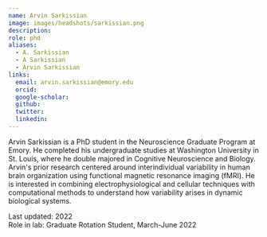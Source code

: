 ```yaml
---
name: Arvin Sarkissian
image: images/headshots/sarkissian.png
description:
role: phd
aliases:
  - A. Sarkissian
  - A Sarkissian
  - Arvin Sarkissian
links:
  email: arvin.sarkissian@emory.edu
  orcid: 
  google-scholar: 
  github: 
  twitter: 
  linkedin: 
---
```


Arvin Sarkissian is a PhD student in the Neuroscience Graduate Program at Emory. He completed his undergraduate studies at Washington University in St. Louis, where he double majored in Cognitive Neuroscience and Biology. Arvin's prior research centered around interindividual variability in human brain organization using functional magnetic resonance imaging (fMRI). He is interested in combining electrophysiological and cellular techniques with computational methods to understand how variability arises in dynamic biological systems.

Last updated: 2022<br>
Role in lab: Graduate Rotation Student, March-June 2022
